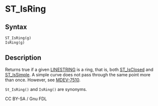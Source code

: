 # ST\_IsRing

## Syntax

```sql
ST_IsRing(g)
IsRing(g)
```

## Description

Returns true if a given [LINESTRING](../../../sql-statements/geometry-constructors/geometry-constructors/linestring.md) is a ring, that is, both [ST\_IsClosed](st_isclosed.md) and [ST\_IsSimple](st_issimple.md). A simple curve does not pass through the same point more than once. However, see [MDEV-7510](https://jira.mariadb.org/browse/MDEV-7510).

`St_IsRing()` and `IsRing()` are synonyms.

CC BY-SA / Gnu FDL
